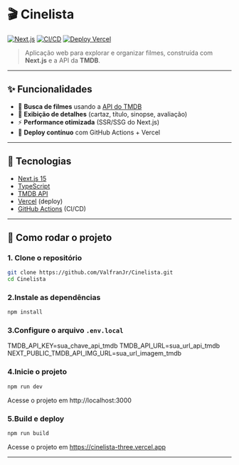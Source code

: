 # 🎬 Cinelista

[![Next.js](https://img.shields.io/badge/Next.js-15-black?logo=next.js)](https://nextjs.org/)
[![CI/CD](https://github.com/ValfranJr/Cinelista/actions/workflows/main.yml/badge.svg)](https://github.com/ValfranJr/Cinelista/actions)
[![Deploy Vercel](https://img.shields.io/badge/Deploy-Vercel-000?logo=vercel)](https://cinelista-three.vercel.app)

> Aplicação web para explorar e organizar filmes, construída com **Next.js** e a API da **TMDB**.

---

## ✨ Funcionalidades

- 🔎 **Busca de filmes** usando a [API do TMDB](https://developer.themoviedb.org/)
- 🎥 **Exibição de detalhes** (cartaz, título, sinopse, avaliação)
- ⚡ **Performance otimizada** (SSR/SSG do Next.js)
- 🚀 **Deploy contínuo** com GitHub Actions + Vercel

---

## 🧰 Tecnologias

- [Next.js 15](https://nextjs.org/)
- [TypeScript](https://www.typescriptlang.org/)
- [TMDB API](https://developer.themoviedb.org/)
- [Vercel](https://vercel.com/) (deploy)
- [GitHub Actions](https://docs.github.com/en/actions) (CI/CD)

---

## 🚀 Como rodar o projeto

### 1. Clone o repositório
```bash
git clone https://github.com/ValfranJr/Cinelista.git
cd Cinelista
```

### 2.Instale as dependências
```bash
npm install
```

### 3.Configure o arquivo `.env.local`

TMDB_API_KEY=sua_chave_api_tmdb
TMDB_API_URL=sua_url_api_tmdb
NEXT_PUBLIC_TMDB_API_IMG_URL=sua_url_imagem_tmdb

### 4.Inicie o projeto
```bash
npm run dev
```
Acesse o projeto em http://localhost:3000

### 5.Build e deploy
```bash
npm run build
```

Acesse o projeto em https://cinelista-three.vercel.app

---


